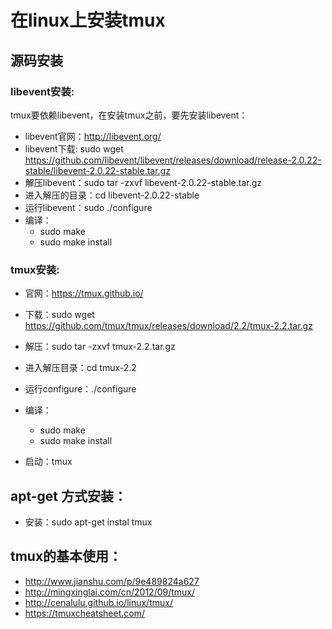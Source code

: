 # 在linux上安装tmux

## 源码安装
### libevent安装:

tmux要依赖libevent，在安装tmux之前，要先安装libevent：

  - libevent官网：http://libevent.org/
  - libevent下载: sudo wget https://github.com/libevent/libevent/releases/download/release-2.0.22-stable/libevent-2.0.22-stable.tar.gz
  - 解压libevent：sudo tar -zxvf libevent-2.0.22-stable.tar.gz
  - 进入解压的目录：cd libevent-2.0.22-stable
  - 运行libevent：sudo ./configure
  - 编译：
    - sudo make
    - sudo make install

 ### tmux安装:
  - 官网：https://tmux.github.io/
  - 下载：sudo wget https://github.com/tmux/tmux/releases/download/2.2/tmux-2.2.tar.gz
  - 解压：sudo tar -zxvf tmux-2.2.tar.gz
  - 进入解压目录：cd tmux-2.2
  - 运行configure：./configure
  - 编译：

    - sudo make
    - sudo make install

  - 启动：tmux

## apt-get 方式安装：

  - 安装：sudo apt-get instal tmux

## tmux的基本使用：

  - http://www.jianshu.com/p/9e489824a627
  - http://mingxinglai.com/cn/2012/09/tmux/
  - http://cenalulu.github.io/linux/tmux/
  - https://tmuxcheatsheet.com/

